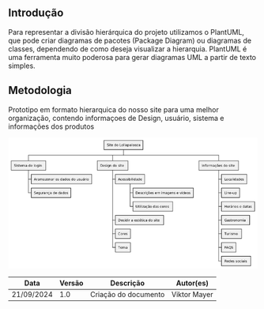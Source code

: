 ## Introdução
<p>Para representar a divisão hierárquica do projeto utilizamos o PlantUML, que pode criar diagramas de pacotes (Package Diagram) ou diagramas de classes, dependendo de como deseja visualizar a hierarquia. PlantUML é uma ferramenta muito poderosa para gerar diagramas UML a partir de texto simples.</p>

## Metodologia
<p> Prototipo em formato hierarquica do nosso site para uma melhor organização, contendo informaçoes de Design, usuário, sistema e informações dos produtos<p>

![AHT](AHT/AHT.png)






| Data | Versão | Descrição | Autor(es) |
| -- | -- | -- | -- |
| 21/09/2024 | 1.0 | Criação do documento | Viktor Mayer |
